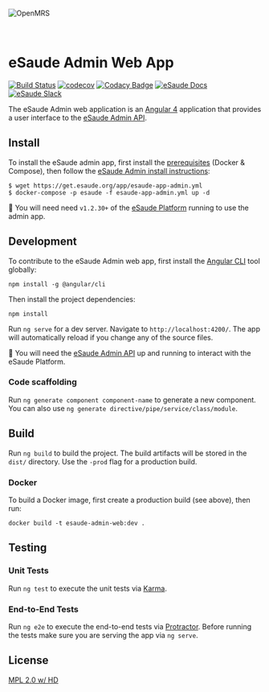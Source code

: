 <br/><br/><br/>
<img src="https://s3-eu-west-1.amazonaws.com/esaude/images/esaude-site-header.png" alt="OpenMRS"/>
<br/><br/><br/>

# eSaude Admin Web App

[![Build Status](https://travis-ci.org/esaude/esaude-admin-web.svg?branch=master)](https://travis-ci.org/esaude/esaude-admin-web)
[![codecov](https://codecov.io/gh/esaude/esaude-admin-web/branch/master/graph/badge.svg)](https://codecov.io/gh/esaude/esaude-admin-web)
[![Codacy Badge](https://api.codacy.com/project/badge/Grade/7c87bde9ffe443d0a704ca394ae0c24f)](https://www.codacy.com/app/esaude/esaude-admin-web?utm_source=github.com)
[![eSaude Docs](https://omrs-shields.psbrandt.io/custom/esaude/docs/blue?logo=esaude)](https://docs.esaude.org)
[![eSaude Slack](https://slack.esaude.org/badge.svg)](https://slack.esaude.org)

The eSaude Admin web application is an [Angular 4](https://angular.io/) application
that provides a user interface to the [eSaude Admin API](https://github.com/esaude/esaude-admin-api/blob/master/readme.md).

## Install

To install the eSaude admin app, first install the [prerequisites](https://paper.dropbox.com/doc/eSaude-App-Install-Guide-Uvk5mTlgG2m0nyOYy5Zyg#:uid=515415815748821&h2=Prerequisites) (Docker & Compose), then follow the [eSaude Admin install instructions](https://paper.dropbox.com/doc/eSaude-App-Install-Guide-Uvk5mTlgG2m0nyOYy5Zyg#:uid=853323144286988&h2=eSaude-Admin):

```
$ wget https://get.esaude.org/app/esaude-app-admin.yml
$ docker-compose -p esaude -f esaude-app-admin.yml up -d
```

:pushpin: You will need need `v1.2.30+` of the [eSaude Platform](https://paper.dropbox.com/doc/eSaude-App-Install-Guide-Uvk5mTlgG2m0nyOYy5Zyg#:uid=496479570672974&h2=eSaude-EMR-Platform) running to use the admin app.

## Development

To contribute to the eSaude Admin web app, first install the [Angular CLI](https://github.com/angular/angular-cli) tool
globally:

```
npm install -g @angular/cli
```

Then install the project dependencies:

```
npm install
```

Run `ng serve` for a dev server. Navigate to `http://localhost:4200/`. The app will automatically reload if you change any of the source files.

:pushpin: You will need the [eSaude Admin API](https://github.com/esaude/esaude-admin-api/blob/master/readme.md) up and
running to interact with the eSaude Platform.

### Code scaffolding

Run `ng generate component component-name` to generate a new component. You can also use `ng generate directive/pipe/service/class/module`.

## Build

Run `ng build` to build the project. The build artifacts will be stored in the `dist/` directory. Use the `-prod` flag for a production build.

### Docker

To build a Docker image, first create a production build (see above), then run:

```
docker build -t esaude-admin-web:dev .
```

## Testing

### Unit Tests

Run `ng test` to execute the unit tests via [Karma](https://karma-runner.github.io).

### End-to-End Tests

Run `ng e2e` to execute the end-to-end tests via [Protractor](http://www.protractortest.org/).
Before running the tests make sure you are serving the app via `ng serve`.

## License

[MPL 2.0 w/ HD](http://openmrs.org/license/)
